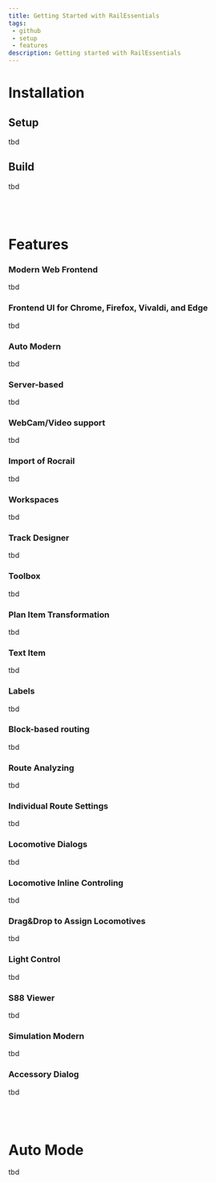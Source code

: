 ```yaml
---
title: Getting Started with RailEssentials
tags: 
 - github
 - setup
 - features
description: Getting started with RailEssentials
---
```


# Installation

## Setup

tbd

## Build

tbd
<br/>
<br/>
<br/>
<br/>

# Features

### Modern Web Frontend

tbd

### Frontend UI for Chrome, Firefox, Vivaldi, and Edge

tbd

### Auto Modern

tbd

### Server-based 

tbd

### WebCam/Video support

tbd

### Import of Rocrail

tbd

### Workspaces

tbd

### Track Designer

tbd

### Toolbox

tbd

### Plan Item Transformation

tbd

### Text Item

tbd

### Labels 

tbd

### Block-based routing

tbd

### Route Analyzing

tbd

### Individual Route Settings

tbd

### Locomotive Dialogs

tbd

### Locomotive Inline Controling

tbd

### Drag&Drop to Assign Locomotives

tbd

### Light Control

tbd

### S88 Viewer

tbd

### Simulation Modern

tbd

### Accessory Dialog

tbd
<br/>
<br/>
<br/>
<br/>

# Auto Mode

tbd
